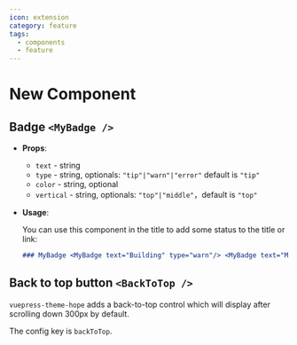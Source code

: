 ```yaml
---
icon: extension
category: feature
tags:
  - components
  - feature
---
```


# New Component

## Badge `<MyBadge />`

- **Props**:

  - `text` - string
  - `type` - string, optionals: `"tip"|"warn"|"error"` default is `"tip"`
  - `color` - string, optional
  - `vertical` - string, optionals: `"top"|"middle"`，default is `"top"`

- **Usage**:

  You can use this component in the title to add some status to the title or link:

  ```md
  ### MyBadge <MyBadge text="Building" type="warn"/> <MyBadge text="MrHope" color="grey" />
  ```

## Back to top button `<BackToTop />` <MyBadge text="Support page config" />

`vuepress-theme-hope` adds a back-to-top control which will display after scrolling down 300px by default.

The config key is `backToTop`.
